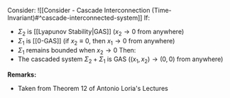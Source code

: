 Consider: ![[Consider - Cascade Interconnection (Time-Invariant)#^cascade-interconnected-system]]
If:
- $\Sigma_2$ is [[Lyapunov Stability|GAS]]         ($x_2 \rightarrow 0$ from anywhere)
- $\Sigma_1$ is [[0-GAS]]      (if $x_2 \equiv 0$, then $x_1 \rightarrow 0$ from anywhere)
-  $\Sigma_1$ remains bounded when $x_2 \rightarrow 0$
Then:
- The cascaded system $\Sigma_2 + \Sigma_1$ is GAS      ($(x_1,x_2) \rightarrow (0,0)$ from anywhere)

**Remarks:**
- Taken from Theorem 12 of Antonio Loria's Lectures
